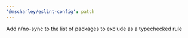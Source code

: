 ```yaml
---
'@mscharley/eslint-config': patch
---
```


Add n/no-sync to the list of packages to exclude as a typechecked rule
